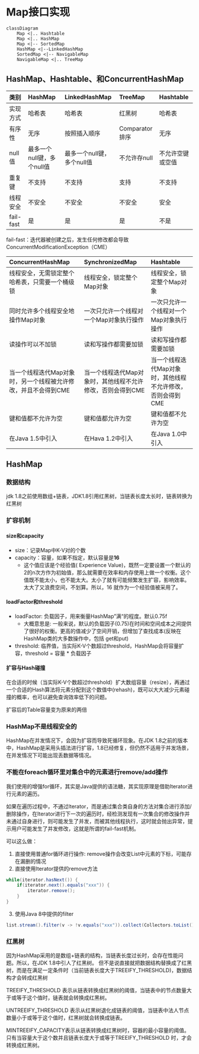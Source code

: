 # Map接口实现
```mermaid
classDiagram
    Map <|.. Hashtable
    Map <|.. HashMap
    Map <|-- SortedMap
    HashMap <|--LinkedHashMap
    SortedMap <|-- NavigableMap
    NavigableMap <|.. TreeMap
```

## HashMap、Hashtable、和ConcurrentHashMap

| 类别        | HashMap           | LinkedHashMap     | TreeMap      | Hashtable |
|:----------|:------------------|:------------------|:-------------|:----------|
| 实现方式      | 哈希表               | 哈希表               | 红黑树          | 哈希表       |
| 有序性       | 无序                | 按照插入顺序            | Comparator排序 | 无序        |
| null值     | 最多一个null键，多个null值 | 最多一个null键，多个null值 | 不允许存null     | 不允许空键或空值  |
| 重复键       | 不支持               | 不支持               | 支持           | 不支持       |
| 线程安全      | 不安全               | 不安全               | 不安全          | 安全        |线程安全|线程安全|
| fail-fast | 是                 | 是                 | 是            | 不是        |

fail-fast：迭代器被创建之后，发生任何修改都会导致ConcurrentModificationException（CME）

| ConcurrentHashMap                  | SynchronizedMap                  | Hashtable                        |
|:-----------------------------------|:---------------------------------|:---------------------------------|
| 线程安全，无需锁定整个哈希表，只需要一个桶级锁            | 线程安全，锁定整个Map对象                   | 线程安全，锁定整个Map对象                   |
| 同时允许多个线程安全地操作Map对象                 | 一次只允许一个线程对一个Map对象执行操作            | 一次只允许一个线程对一个Map对象执行操作            |
| 读操作可以不加锁                           | 读和写操作都需要加锁                       | 读和写操作都需要加锁                       |
| 当一个线程迭代Map对象时，另一个线程被允许修改，并且不会得到CME | 当一个线程迭代Map对象时，其他线程不允许修改，否则会得到CME | 当一个线程迭代Map对象时，其他线程不允许修改，否则会得到CME |
| 键和值都不允许为空                          | 键和值都允许为空                         | 键和值都不允许为空                        |
| 在Java 1.5中引入                       | 在Hava 1.2中引入                     | 在Java 1.0中引入                     |

## HashMap
### 数据结构
jdk 1.8之前使用数组+链表，JDK1.8引用红黑树，当链表长度太长时，链表转换为红黑树
### 扩容机制
#### size和capacity
* size：记录Map中K-V对的个数
* capacity：容量，如果不指定，默认容量是**16**
  * 这个值应该是个经验值( Experience Value)，既然一定要设置一个默认的2的n次方作为初始值，那么就需要在效率和内存使用上做一个权衡。这个值既不能太小，也不能太大。太小了就有可能频繁发生扩容，影响效率。太大了又浪费空间，不划算。所以，16 就作为一个经验值被采用了。 
#### loadFactor和threshold
* loadFactor: 负载因子，用来衡量HashMap”满“的程度。默认0.75f
  * 大概意思是: 一般来说，默认的负载因子(0.75)在时间和空间成本之间提供了很好的权衡。更高的值减少了空间开销，但增加了查找成本(反映在HashMap类的大多数操作中，包括 get和put)
* threshold: 临界值，当实际K-V个数超过threshold，HashMap会将容量扩容，threshold = 容量 * 负载因子
#### 扩容与Hash碰撞
在合适的时候（当实际K-V个数超过threshold）扩大数组容量（resize），再通过一个合适的Hash算法将元素分配到这个数值中(rehash)，既可以大大减少元素碰撞的概率，也可以避免查询效率低下的问题。

扩容后的Table容量变为原来的两倍

### HashMap不是线程安全的
HashMap在并发情况下，会因为扩容而导致死循环现象。在JDK 1.8之前的版本中，HashMap是采用头插法进行扩容，1.8已经修复，但仍然不适用于并发场景，在并发情况下可能出现丢数据等情况。
### 不能在foreach循环里对集合中的元素进行remove/add操作
我们使用的增强for循环，其实是Java提供的语法糖，其实现原理是借助Iterator进行元素的遍历。

如果在遍历过程中，不通过Iterator，而是通过集合类自身的方法对集合进行添加/删除操作，在Iterator进行下一次的遍历时，经检测发现有一次集合的修改操作并未通过自身进行，则可能发生了并发，而被其他线程执行，这时就会抛出异常，提示用户可能发生了并发修改，这就是所谓的fail-fast机制。

可以这么做：
1. 直接使用普通for循环进行操作: remove操作会改变List中元素的下标，可能存在漏删的情况
2. 直接使用Iterator提供的remove方法
```java
while(iterator.hasNext()) {
    if(iterator.next().equals("xxx")) {
        iterator.remove();
    }
}
```
3. 使用Java 8中提供的filter
```java
list.stream().filter(v -> !v.equals("xxx")).collect(Collectors.toList()); 
```

### 红黑树
因为HashMap采用的是数组+链表的结构，当链表长度过长时，会存在性能问题。所以，在JDK 1.8中引人了红黑树。
但不是说直接就把数据结构替换成了红黑树，而是在满足一定条件时（当前链表长度大于TREEIFY_THRESHOLD)，数据结构才会转成红黑树

TREEIFY_THRESHOLD 表示从链表转换成红黑树的阈值，当链表中的节点数量大于或等于这个值时，链表就会转换成红黑树。

UNTREEIFY_THRESHOLD 表示从红黑树退化成链表的阈值，当链表中法人节点数量小于或等于这个值时，红黑树就会转换成链表。

MINTREEIFY_CAPACITY表示从链表转换成红黑树时，容器的最小容量的阈值。只有当容量大于这个数并且链表长度大于或等于TREEIFY_THRESHOLD 时，才会转换成红黑树。